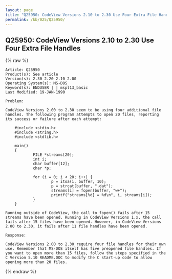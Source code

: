 ```yaml
---
layout: page
title: "Q25950: CodeView Versions 2.10 to 2.30 Use Four Extra File Handles"
permalink: /kb/025/Q25950/
---
```


## Q25950: CodeView Versions 2.10 to 2.30 Use Four Extra File Handles

{% raw %}

	Article: Q25950
	Product(s): See article
	Version(s): 2.30 2.20 2.10 2.00
	Operating System(s): MS-DOS
	Keyword(s): ENDUSER | | mspl13_basic
	Last Modified: 19-JAN-1990
	
	Problem:
	
	CodeView Versions 2.00 to 2.30 seem to be using four additional file
	handles. The following program attempts to open 20 files, reporting
	its success or failure after each attempt:
	
	    #include <stdio.h>
	    #include <string.h>
	    #include <stdlib.h>
	
	    main()
	    {
	            FILE *streams[20];
	            int i;
	            char buffer[12];
	            char *p;
	
	            for (i = 0; i < 20; i++) {
	                    p = itoa(i, buffer, 10);
	                    p = strcat(buffer, ".dat");
	                    streams[i] = fopen(buffer, "w+");
	                    printf("streams[%d] = %d\n", i, streams[i]);
	            }
	    }
	
	Running outside of CodeView, the call to fopen() fails after 15
	streams have been opened. Running in CodeView Versions 1.x, the call
	fails after 15 files have been opened. However, in CodeView Versions
	2.00 to 2.30, it fails after 11 file handles have been opened.
	
	Response:
	
	CodeView Versions 2.00 to 2.30 require four file handles for their own
	use. Remember that MS-DOS itself has five preopened file handles. If
	you want to open more than 15 files, follow the steps specified in the
	C Version 5.10 README.DOC to modify the C start-up code to allow
	opening more than 20 files.

{% endraw %}
